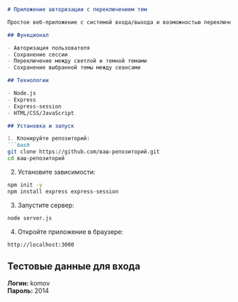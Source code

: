 

```markdown
# Приложение авторизации с переключением тем

Простое веб-приложение с системой входа/выхода и возможностью переключения между светлой и темной темами.

## Функционал

- Авторизация пользователя
- Сохранение сессии
- Переключение между светлой и темной темами
- Сохранение выбранной темы между сеансами

## Технологии

- Node.js
- Express
- Express-session
- HTML/CSS/JavaScript

## Установка и запуск

1. Клонируйте репозиторий:
```bash
git clone https://github.com/ваш-репозиторий.git
cd ваш-репозиторий
```

2. Установите зависимости:
```bash
npm init -y
npm install express express-session
```

3. Запустите сервер:
```bash
node server.js
```

4. Откройте приложение в браузере:
```
http://localhost:3000
```

## Тестовые данные для входа

**Логин:** komov  
**Пароль:** 2014

